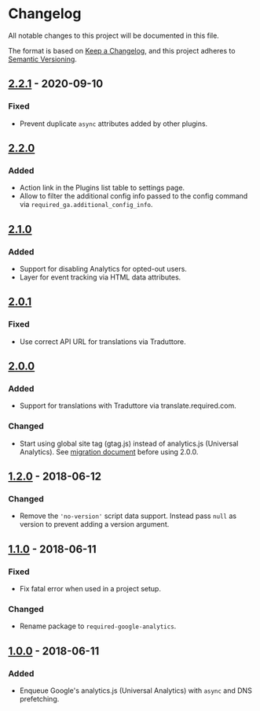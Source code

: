 # Changelog
All notable changes to this project will be documented in this file.

The format is based on [Keep a Changelog](https://keepachangelog.com/en/1.0.0/),
and this project adheres to [Semantic Versioning](https://semver.org/spec/v2.0.0.html).

## [2.2.1] - 2020-09-10
### Fixed
- Prevent duplicate `async` attributes added by other plugins.

## [2.2.0]
### Added
- Action link in the Plugins list table to settings page.
- Allow to filter the additional config info passed to the config command via `required_ga.additional_config_info`.

## [2.1.0]
### Added
- Support for disabling Analytics for opted-out users.
- Layer for event tracking via HTML data attributes.

## [2.0.1]
### Fixed
- Use correct API URL for translations via Traduttore.

## [2.0.0]
### Added
- Support for translations with Traduttore via translate.required.com.

### Changed
- Start using global site tag (gtag.js) instead of analytics.js (Universal Analytics). See [migration document](https://developers.google.com/analytics/devguides/collection/gtagjs/migration) before using 2.0.0.

## [1.2.0] - 2018-06-12
### Changed
- Remove the `'no-version'` script data support. Instead pass `null` as version to prevent adding a version argument.

## [1.1.0] - 2018-06-11
### Fixed
- Fix fatal error when used in a project setup.

### Changed
- Rename package to `required-google-analytics`.

## [1.0.0] - 2018-06-11
### Added
- Enqueue Google's analytics.js (Universal Analytics) with `async` and DNS prefetching.

[Unreleased]: https://github.com/wearerequired/required-google-analytics/compare/2.2.1...HEAD
[2.2.1]: https://github.com/wearerequired/required-google-analytics/compare/2.2.0...2.2.1
[2.2.0]: https://github.com/wearerequired/required-google-analytics/compare/2.1.0...2.2.0
[2.1.0]: https://github.com/wearerequired/required-google-analytics/compare/2.0.0...2.1.0
[2.0.1]: https://github.com/wearerequired/required-google-analytics/compare/2.0.0...2.0.11
[2.0.0]: https://github.com/wearerequired/required-google-analytics/compare/1.2.0...2.0.0
[1.2.0]: https://github.com/wearerequired/required-google-analytics/compare/1.1.0...1.2.0
[1.1.0]: https://github.com/wearerequired/required-google-analytics/compare/1.0.0...1.1.0
[1.0.0]: https://github.com/wearerequired/required-google-analytics/releases/tag/1.0.0
